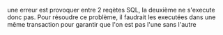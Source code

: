 une erreur est provoquer entre 2 reqètes SQL, la deuxième ne s'execute donc pas. Pour résoudre ce problème, il faudrait
les executées dans une même transaction pour garantir que l'on est pas l'une sans l'autre  